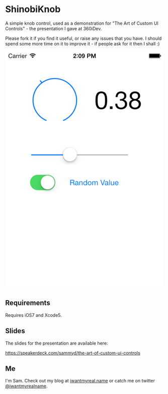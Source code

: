 ShinobiKnob
===========

A simple knob control, used as a demonstration for "The Art of Custom UI Controls" - the presentation I gave at 360iDev.

Please fork it if you find it useful, or raise any issues that you have. I should spend some more time on it to improve it - if people ask for it then I shall :)


![Screenshot](img/screenshot.png)


## Requirements

Requires iOS7 and Xcode5.

## Slides

The slides for the presentation are available here:

https://speakerdeck.com/sammyd/the-art-of-custom-ui-controls

## Me

I'm Sam. Check out my blog at [iwantmyreal.name](http://iwantmyreal.name) or catch me on twitter [@iwantmyrealname](https://twitter.com/iwantmyrealname).

